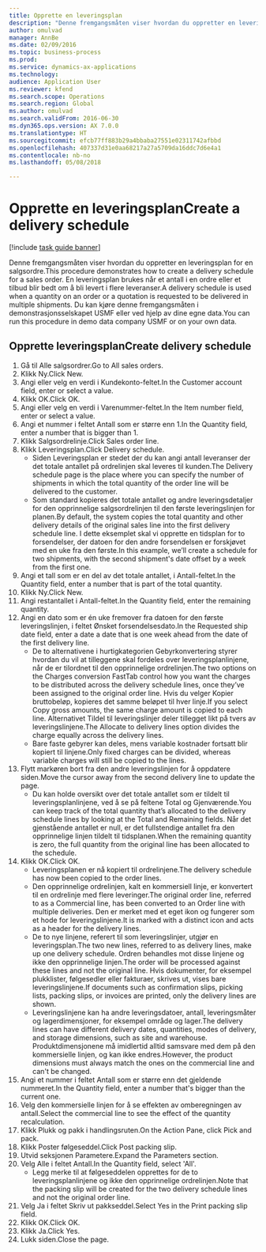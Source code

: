```yaml
--- 
title: Opprette en leveringsplan
description: "Denne fremgangsmåten viser hvordan du oppretter en leveringsplan for en salgsordre."
author: omulvad
manager: AnnBe
ms.date: 02/09/2016
ms.topic: business-process
ms.prod: 
ms.service: dynamics-ax-applications
ms.technology: 
audience: Application User
ms.reviewer: kfend
ms.search.scope: Operations
ms.search.region: Global
ms.author: omulvad
ms.search.validFrom: 2016-06-30
ms.dyn365.ops.version: AX 7.0.0
ms.translationtype: HT
ms.sourcegitcommit: efcb77ff883b29a4bbaba27551e02311742afbbd
ms.openlocfilehash: 407337d31e0aa68217a27a5709da16ddc7d6e4a1
ms.contentlocale: nb-no
ms.lasthandoff: 05/08/2018

---
```

# <a name="create-a-delivery-schedule"></a><span data-ttu-id="6ad0b-103">Opprette en leveringsplan</span><span class="sxs-lookup"><span data-stu-id="6ad0b-103">Create a delivery schedule</span></span>

[!include [task guide banner](../../includes/task-guide-banner.md)]

<span data-ttu-id="6ad0b-104">Denne fremgangsmåten viser hvordan du oppretter en leveringsplan for en salgsordre.</span><span class="sxs-lookup"><span data-stu-id="6ad0b-104">This procedure demonstrates how to create a delivery schedule for a sales order.</span></span> <span data-ttu-id="6ad0b-105">En leveringsplan brukes når et antall i en ordre eller et tilbud blir bedt om å bli levert i flere leveranser.</span><span class="sxs-lookup"><span data-stu-id="6ad0b-105">A delivery schedule is used when a quantity on an order or a quotation is requested to be delivered in multiple shipments.</span></span> <span data-ttu-id="6ad0b-106">Du kan kjøre denne fremgangsmåten i demonstrasjonsselskapet USMF eller ved hjelp av dine egne data.</span><span class="sxs-lookup"><span data-stu-id="6ad0b-106">You can run this procedure in demo data company USMF or on your own data.</span></span>


## <a name="create-delivery-schedule"></a><span data-ttu-id="6ad0b-107">Opprette leveringsplan</span><span class="sxs-lookup"><span data-stu-id="6ad0b-107">Create delivery schedule</span></span>
1. <span data-ttu-id="6ad0b-108">Gå til Alle salgsordrer.</span><span class="sxs-lookup"><span data-stu-id="6ad0b-108">Go to All sales orders.</span></span>
2. <span data-ttu-id="6ad0b-109">Klikk Ny.</span><span class="sxs-lookup"><span data-stu-id="6ad0b-109">Click New.</span></span>
3. <span data-ttu-id="6ad0b-110">Angi eller velg en verdi i Kundekonto-feltet.</span><span class="sxs-lookup"><span data-stu-id="6ad0b-110">In the Customer account field, enter or select a value.</span></span>
4. <span data-ttu-id="6ad0b-111">Klikk OK.</span><span class="sxs-lookup"><span data-stu-id="6ad0b-111">Click OK.</span></span>
5. <span data-ttu-id="6ad0b-112">Angi eller velg en verdi i Varenummer-feltet.</span><span class="sxs-lookup"><span data-stu-id="6ad0b-112">In the Item number field, enter or select a value.</span></span>
6. <span data-ttu-id="6ad0b-113">Angi et nummer i feltet Antall som er større enn 1.</span><span class="sxs-lookup"><span data-stu-id="6ad0b-113">In the Quantity field, enter a number that is bigger than 1.</span></span>
7. <span data-ttu-id="6ad0b-114">Klikk Salgsordrelinje.</span><span class="sxs-lookup"><span data-stu-id="6ad0b-114">Click Sales order line.</span></span>
8. <span data-ttu-id="6ad0b-115">Klikk Leveringsplan.</span><span class="sxs-lookup"><span data-stu-id="6ad0b-115">Click Delivery schedule.</span></span>
    * <span data-ttu-id="6ad0b-116">Siden Leveringsplan er stedet der du kan angi antall leveranser der det totale antallet på ordrelinjen skal leveres til kunden.</span><span class="sxs-lookup"><span data-stu-id="6ad0b-116">The Delivery schedule page is the place where you can specify the number of shipments in which the total quantity of the order line will be delivered to the customer.</span></span>    
    * <span data-ttu-id="6ad0b-117">Som standard kopieres det totale antallet og andre leveringsdetaljer for den opprinnelige salgsordrelinjen til den første leveringslinjen for planen.</span><span class="sxs-lookup"><span data-stu-id="6ad0b-117">By default, the system copies the total quantity and other delivery details of the original sales line into the first delivery schedule line.</span></span> <span data-ttu-id="6ad0b-118">I dette eksemplet skal vi opprette en tidsplan for to forsendelser, der datoen for den andre forsendelsen er forskjøvet med en uke fra den første.</span><span class="sxs-lookup"><span data-stu-id="6ad0b-118">In this example, we’ll create a schedule for two shipments, with the second shipment's date offset by a week from the first one.</span></span>  
9. <span data-ttu-id="6ad0b-119">Angi et tall som er en del av det totale antallet, i Antall-feltet.</span><span class="sxs-lookup"><span data-stu-id="6ad0b-119">In the Quantity field, enter a number that is part of the total quantity.</span></span>
10. <span data-ttu-id="6ad0b-120">Klikk Ny.</span><span class="sxs-lookup"><span data-stu-id="6ad0b-120">Click New.</span></span>
11. <span data-ttu-id="6ad0b-121">Angi restantallet i Antall-feltet.</span><span class="sxs-lookup"><span data-stu-id="6ad0b-121">In the Quantity field, enter the remaining quantity.</span></span>
12. <span data-ttu-id="6ad0b-122">Angi en dato som er én uke fremover fra datoen for den første leveringslinjen, i feltet Ønsket forsendelsesdato.</span><span class="sxs-lookup"><span data-stu-id="6ad0b-122">In the Requested ship date field, enter a date a date that is one week ahead from the date of the first delivery line.</span></span>
    * <span data-ttu-id="6ad0b-123">De to alternativene i hurtigkategorien Gebyrkonvertering styrer hvordan du vil at tilleggene skal fordeles over leveringsplanlinjene, når de er tilordnet til den opprinnelige ordrelinjen.</span><span class="sxs-lookup"><span data-stu-id="6ad0b-123">The two options on the Charges conversion FastTab control how you want the charges to be distributed across the delivery schedule lines, once they’ve been assigned to the original order line.</span></span> <span data-ttu-id="6ad0b-124">Hvis du velger Kopier bruttobeløp, kopieres det samme beløpet til hver linje.</span><span class="sxs-lookup"><span data-stu-id="6ad0b-124">If you select Copy gross amounts, the same charge amount is copied to each line.</span></span> <span data-ttu-id="6ad0b-125">Alternativet Tildel til leveringslinjer deler tillegget likt på tvers av leveringslinjene.</span><span class="sxs-lookup"><span data-stu-id="6ad0b-125">The Allocate to delivery lines option divides the charge equally across the delivery lines.</span></span>  
    * <span data-ttu-id="6ad0b-126">Bare faste gebyrer kan deles, mens variable kostnader fortsatt blir kopiert til linjene.</span><span class="sxs-lookup"><span data-stu-id="6ad0b-126">Only fixed charges can be divided, whereas variable charges will still be copied to the lines.</span></span>  
13. <span data-ttu-id="6ad0b-127">Flytt markøren bort fra den andre leveringslinjen for å oppdatere siden.</span><span class="sxs-lookup"><span data-stu-id="6ad0b-127">Move the cursor away from the second delivery line to update the page.</span></span>
    * <span data-ttu-id="6ad0b-128">Du kan holde oversikt over det totale antallet som er tildelt til leveringsplanlinjene, ved å se på feltene Total og Gjenværende.</span><span class="sxs-lookup"><span data-stu-id="6ad0b-128">You can keep track of the total quantity that’s allocated to the delivery schedule lines by looking at the Total and Remaining fields.</span></span> <span data-ttu-id="6ad0b-129">Når det gjenstående antallet er null, er det fullstendige antallet fra den opprinnelige linjen tildelt til tidsplanen.</span><span class="sxs-lookup"><span data-stu-id="6ad0b-129">When the remaining quantity is zero, the full quantity from the original line has been allocated to the schedule.</span></span>   
14. <span data-ttu-id="6ad0b-130">Klikk OK.</span><span class="sxs-lookup"><span data-stu-id="6ad0b-130">Click OK.</span></span>
    * <span data-ttu-id="6ad0b-131">Leveringsplanen er nå kopiert til ordrelinjene.</span><span class="sxs-lookup"><span data-stu-id="6ad0b-131">The delivery schedule has now been copied to the order lines.</span></span>   
    * <span data-ttu-id="6ad0b-132">Den opprinnelige ordrelinjen, kalt en kommersiell linje, er konvertert til en ordrelinje med flere leveringer.</span><span class="sxs-lookup"><span data-stu-id="6ad0b-132">The original order line, referred to as a Commercial line, has been converted to an Order line with multiple deliveries.</span></span> <span data-ttu-id="6ad0b-133">Den er merket med et eget ikon og fungerer som et hode for leveringslinjene.</span><span class="sxs-lookup"><span data-stu-id="6ad0b-133">It is marked with a distinct icon and acts as a header for the delivery lines.</span></span>  
    * <span data-ttu-id="6ad0b-134">De to nye linjene, referert til som leveringslinjer, utgjør en leveringsplan.</span><span class="sxs-lookup"><span data-stu-id="6ad0b-134">The two new lines, referred to as delivery lines, make up one delivery schedule.</span></span> <span data-ttu-id="6ad0b-135">Ordren behandles mot disse linjene og ikke den opprinnelige linjen.</span><span class="sxs-lookup"><span data-stu-id="6ad0b-135">The order will be processed against these lines and not the original line.</span></span> <span data-ttu-id="6ad0b-136">Hvis dokumenter, for eksempel plukklister, følgesedler eller fakturaer, skrives ut, vises bare leveringslinjene.</span><span class="sxs-lookup"><span data-stu-id="6ad0b-136">If documents such as confirmation slips, picking lists, packing slips, or invoices are printed, only the delivery lines are shown.</span></span>   
    * <span data-ttu-id="6ad0b-137">Leveringslinjene kan ha andre leveringsdatoer, antall, leveringsmåter og lagerdimensjoner, for eksempel område og lager.</span><span class="sxs-lookup"><span data-stu-id="6ad0b-137">The delivery lines can have different delivery dates, quantities, modes of delivery, and storage dimensions, such as site and warehouse.</span></span> <span data-ttu-id="6ad0b-138">Produktdimensjonene må imidlertid alltid samsvare med dem på den kommersielle linjen, og kan ikke endres.</span><span class="sxs-lookup"><span data-stu-id="6ad0b-138">However, the product dimensions must always match the ones on the commercial line and can't be changed.</span></span>  
15. <span data-ttu-id="6ad0b-139">Angi et nummer i feltet Antall som er større enn det gjeldende nummeret.</span><span class="sxs-lookup"><span data-stu-id="6ad0b-139">In the Quantity field, enter a number that's bigger than the current one.</span></span>
16. <span data-ttu-id="6ad0b-140">Velg den kommersielle linjen for å se effekten av omberegningen av antall.</span><span class="sxs-lookup"><span data-stu-id="6ad0b-140">Select the commercial line to see the effect of the quantity recalculation.</span></span>
17. <span data-ttu-id="6ad0b-141">Klikk Plukk og pakk i handlingsruten.</span><span class="sxs-lookup"><span data-stu-id="6ad0b-141">On the Action Pane, click Pick and pack.</span></span>
18. <span data-ttu-id="6ad0b-142">Klikk Poster følgeseddel.</span><span class="sxs-lookup"><span data-stu-id="6ad0b-142">Click Post packing slip.</span></span>
19. <span data-ttu-id="6ad0b-143">Utvid seksjonen Parametere.</span><span class="sxs-lookup"><span data-stu-id="6ad0b-143">Expand the Parameters section.</span></span>
20. <span data-ttu-id="6ad0b-144">Velg Alle i feltet Antall.</span><span class="sxs-lookup"><span data-stu-id="6ad0b-144">In the Quantity field, select 'All'.</span></span>
    * <span data-ttu-id="6ad0b-145">Legg merke til at følgeseddelen opprettes for de to leveringsplanlinjene og ikke den opprinnelige ordrelinjen.</span><span class="sxs-lookup"><span data-stu-id="6ad0b-145">Note that the packing slip will be created for the two delivery schedule lines and not the original order line.</span></span>  
21. <span data-ttu-id="6ad0b-146">Velg Ja i feltet Skriv ut pakkseddel.</span><span class="sxs-lookup"><span data-stu-id="6ad0b-146">Select Yes in the Print packing slip field.</span></span>
22. <span data-ttu-id="6ad0b-147">Klikk OK.</span><span class="sxs-lookup"><span data-stu-id="6ad0b-147">Click OK.</span></span>
23. <span data-ttu-id="6ad0b-148">Klikk Ja.</span><span class="sxs-lookup"><span data-stu-id="6ad0b-148">Click Yes.</span></span>
24. <span data-ttu-id="6ad0b-149">Lukk siden.</span><span class="sxs-lookup"><span data-stu-id="6ad0b-149">Close the page.</span></span>


